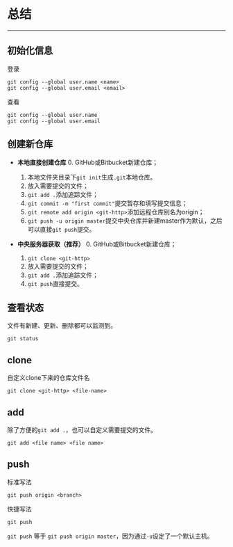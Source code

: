# 总结
---

## 初始化信息

登录
```
git config --global user.name <name>
git config --global user.email <email>
```

查看
```
git config --global user.name
git config --global user.email
```

## 创建新仓库

- **本地直接创建仓库**
  0. GitHub或Bitbucket新建仓库；
  1. 本地文件夹目录下`git init`生成`.git`本地仓库。
  2. 放入需要提交的文件；
  3. `git add .`添加追踪文件；
  4. `git commit -m "first commit"`提交暂存和填写提交信息；
  5. `git remote add origin <git-http>`添加远程仓库别名为origin；
  6. `git push -u origin master`提交中央仓库并新建master作为默认，之后可以直接`git push`提交。
  
- **中央服务器获取（推荐）**
  0. GitHub或Bitbucket新建仓库；
  1. `git clone <git-http>`
  2. 放入需要提交的文件；
  3. `git add .`添加追踪文件；
  5. `git push`直接提交。
  

## 查看状态

文件有新建、更新、删除都可以监测到。 

`git status`

## clone

自定义clone下来的仓库文件名

`git clone <git-http> <file-name>`

## add

除了方便的`git add .`，也可以自定义需要提交的文件。

```
git add <file name> <file name>
```

## push

标准写法

```
git push origin <branch>
```

快捷写法

```
git push
```

`git push` 等于 `git push origin master`，因为通过`-u`设定了一个默认主机。

























